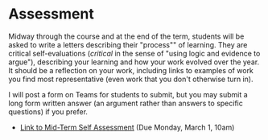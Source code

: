 # Assessment

Midway through the course and at the end of the term, students will be asked to write a letters describing their "process"" of learning. They are critical self-evaluations \(_critical_ in the sense of "using logic and evidence to argue"\), describing your learning and how your work evolved over the year. It should be a reflection on your work, including links to examples of work you find most representative \(even work that you don't otherwise turn in\).

I will post a form on Teams for students to submit, but you may submit a long form written answer \(an argument rather than answers to specific questions\) if you prefer.

* [Link to Mid-Term Self Assessment](https://forms.office.com/Pages/ResponsePage.aspx?id=lRjZagbeXki8UfzhJsyFMHYe4bjIkPJLpePMoYTjyCNUMDFLSk4xTFpJRVBYVTFBSE1OWUNWMkdFMS4u)  \(Due Monday, March 1, 10am\)



